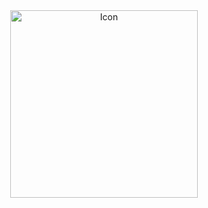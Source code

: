 <div align="center">
<img src="https://github.com/jjkay03/Banana/assets/61110962/4939fd32-fce2-4273-b00e-ebcc0f6085b8" alt="Icon" width="300"/>
</div>
